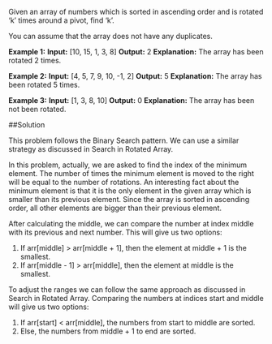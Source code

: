 Given an array of numbers which is sorted in ascending order and is rotated ‘k’ times around a pivot, find ‘k’.

You can assume that the array does not have any duplicates.

**Example 1:**
**Input:** [10, 15, 1, 3, 8]
**Output:** 2
**Explanation:** The array has been rotated 2 times.

**Example 2:**
**Input:** [4, 5, 7, 9, 10, -1, 2]
**Output:** 5
**Explanation:** The array has been rotated 5 times.

**Example 3:**
**Input:** [1, 3, 8, 10]
**Output:** 0
**Explanation:** The array has been not been rotated.

##Solution

This problem follows the Binary Search pattern. We can use a similar strategy as discussed in Search in Rotated Array.

In this problem, actually, we are asked to find the index of the minimum element. The number of times the minimum element
is moved to the right will be equal to the number of rotations. An interesting fact about the minimum element is that
it is the only element in the given array which is smaller than its previous element. Since the array is sorted in
ascending order, all other elements are bigger than their previous element.

After calculating the middle, we can compare the number at index middle with its previous and next number. This will
give us two options:
1. If arr[middle] > arr[middle + 1], then the element at middle + 1 is the smallest.
2. If arr[middle - 1] > arr[middle], then the element at middle is the smallest.

To adjust the ranges we can follow the same approach as discussed in Search in Rotated Array. Comparing the numbers
at indices start and middle will give us two options:
1. If arr[start] < arr[middle], the numbers from start to middle are sorted.
2. Else, the numbers from middle + 1 to end are sorted.
